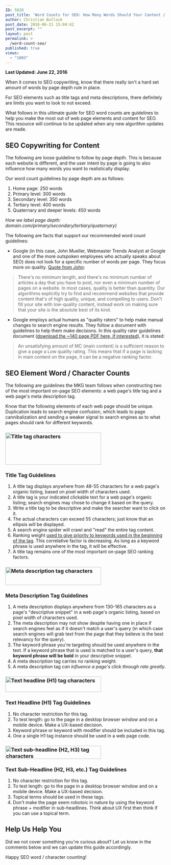 ```yaml
---
ID: 5828
post_title: 'Word Counts for SEO: How Many Words Should Your Content / SEO Elements Be?'
author: Christian Bullock
post_date: 2016-06-21 15:04:42
post_excerpt: ""
layout: post
permalink: >
  /word-count-seo/
published: true
views:
  - "1003"
---
```

<strong>Last Updated: June 22, 2016</strong>

When it comes to SEO copywriting, know that there really isn't a hard set amount of words by page depth rule in place.

For SEO elements such as title tags and meta descriptions, there definitely are limits you want to look to not exceed.

What follows in this ultimate guide for SEO word counts are guidelines to help you make the most out of web page elements and content for SEO. This resource will continue to be updated when any new algorithm updates are made.
<h2>SEO Copywriting for Content</h2>
The following are loose guideline to follow by page depth. This is because each website is different, and the user intent by page is going to also influence how many words you want to realistically display.

Our word count guidelines by page depth are as follows:
<ol>
	<li>Home page: 250 words</li>
	<li>Primary level: 300 words</li>
	<li>Secondary level: 350 words</li>
	<li>Tertiary level: 400 words</li>
	<li>Quaternary and deeper levels: 450 words</li>
</ol>
<em>How we label page depth: domain.com/primary/secondary/tertiary/quaternary)</em>

The following are facts that support our recommended word count guidelines:
<ul>
	<li>Google (in this case, John Mueller, Webmaster Trends Analyst at Google and one of the more outspoken employees who actually speaks about SEO) does not look for a specific number of words per page. They focus more on quality. <a href="https://productforums.google.com/forum/#!topic/webmasters/ZOfwb2gaOeo" target="_blank">Quote from John</a>:</li>
</ul>
<blockquote>There's no minimum length, and there's no minimum number of articles a day that you have to post, nor even a minimum number of pages on a website. In most cases, quality is better than quantity. Our algorithms explicitly try to find and recommend websites that provide content that's of high quality, unique, and compelling to users. Don't fill your site with low-quality content, instead work on making sure that your site is the absolute best of its kind.</blockquote>
<ul>
	<li>Google employs actual humans as "quality raters" to help make manual changes to search engine results. They follow a document with guidelines to help them make decisions. In this quality rater guidelines document (<a href="http://static.googleusercontent.com/media/www.google.com/en//insidesearch/howsearchworks/assets/searchqualityevaluatorguidelines.pdf" target="_blank">download the ~140 page PDF here, if interested</a>), it is stated:</li>
</ul>
<blockquote>An unsatisfying amount of MC (main content) is a sufficient reason to give a page a Low quality rating. This means that if a page is lacking in main content on the page, it can be a negative ranking factor.</blockquote>
<h2>SEO Element Word / Character Counts</h2>
The following are guidelines the MKG team follows when constructing two of the most important on-page SEO elements: a web page's title tag and a web page's meta description tag.

Know that the following elements of each web page should be unique. Duplication leads to search engine confusion, which leads to page cannibalization and sending a weaker signal to search engines as to what pages should rank for different keywords.
<h3><img class="alignnone size-medium wp-image-5835" src="/wp-content/uploads/2016/06/title-tag-characters-300x100.png" alt="Title tag characters" width="300" height="100" /></h3>
<h3>Title Tag Guidelines</h3>
<ol>
	<li>A title tag displays anywhere from 48-55 characters for a web page's organic listing, based on pixel width of characters used.</li>
	<li>A title tag is your indicated clickable text for a web page's organic listing; search engines may chose to change it based on the query.</li>
	<li>Write a title tag to be descriptive and make the searcher want to click on it.</li>
	<li>The actual characters can exceed 55 characters; just know that an ellipsis will be displayed.</li>
	<li>A search engine spider will crawl and "read" the entire tag content.</li>
	<li>Ranking weight <a href="https://ahrefs.com/blog/on-page-seo/" target="_blank">used to give priority to keywords used in the beginning of the tag</a>. This correlative factor is decreasing. As long as a keyword phrase is used anywhere in the tag, it will be effective.</li>
	<li>A title tag remains one of the most important on-page SEO ranking factors.</li>
</ol>
<h3><img class="alignnone size-medium wp-image-5836" src="/wp-content/uploads/2016/06/meta-description-tag-characters-300x56.png" alt="Meta description tag characters" width="300" height="56" /></h3>
<h3>Meta Description Tag Guidelines</h3>
<ol>
	<li>A meta description displays anywhere from 130-165 characters as a page's "descriptive snippet" in a web page's organic listing, based on pixel width of characters used.</li>
	<li>The meta description may not show despite having one in place if search engines feel as if it doesn't match a user's query (in which case search engines will grab text from the page that they believe is the best relevancy for the query).</li>
	<li>The keyword phrase you're targeting should be used anywhere in the text. If a keyword phrase that is used is matched to a user's query, <strong>that keyword phrase will be bold</strong> in your descriptive snippet.</li>
	<li>A meta description tag carries no ranking weight.</li>
	<li>A meta description tag <em>can influence a page's click through rate greatly</em>.</li>
</ol>
<h3><img class="alignnone size-medium wp-image-5837" src="/wp-content/uploads/2016/06/text-headline-h1-tag-characters-300x48.png" alt="Text headline (H1) tag characters" width="300" height="48" /></h3>
<h3>Text Headline (H1) Tag Guidelines</h3>
<ol>
	<li>No character restriction for this tag.</li>
	<li>To test length: go to the page in a desktop browser window and on a mobile device. Make a UX-based decision.</li>
	<li>Keyword phrase or keyword with modifier should be included in this tag.</li>
	<li>One a single H1 tag instance should be used in a web page code.</li>
</ol>
<h3><img class="alignnone size-medium wp-image-5838" src="/wp-content/uploads/2016/06/text-sub-headline-h2-h3-tag-characters-300x41.png" alt="Text sub-headline (H2, H3) tag characters" width="300" height="41" /></h3>
<h3>Text Sub-Headline (H2, H3, etc.) Tag Guidelines</h3>
<ol>
	<li>No character restriction for this tag.</li>
	<li>To test length: go to the page in a desktop browser window and on a mobile device. Make a UX-based decision.</li>
	<li>Topical terms should be used in these tags.</li>
	<li>Don't make the page seem robotoic in nature by using the keyword phrase + modifier in sub-headlines. Think about UX first then think if you can use a topical term.</li>
</ol>
<h2>Help Us Help You</h2>
Did we not cover something you're curious about? Let us know in the comments below and we can update this guide accordingly.

Happy SEO word / character counting!